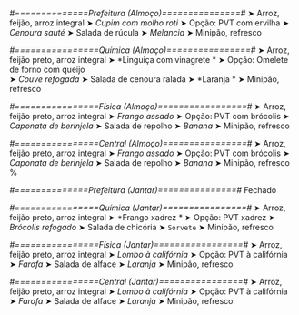 
*#==============Prefeitura (Almoço)===============#*
➤ Arroz, feijão, arroz integral
➤ *Cupim com molho roti*
➤ Opção: PVT com ervilha
➤ *Cenoura sauté*
➤ Salada de rúcula
➤ *Melancia*
➤ Minipão, refresco

*#================Química (Almoço)================#*
➤ Arroz, feijão preto, arroz integral
➤ *Linguiça com vinagrete *
➤ Opção: Omelete de forno com queijo  
➤ *Couve refogada*
➤ Salada de cenoura ralada 
➤ *Laranja  *
➤ Minipão, refresco

*#================Física (Almoço)=================#*
➤ Arroz, feijão preto, arroz integral
➤ *Frango assado*
➤ Opção: PVT com brócolis
➤ *Caponata de berinjela*
➤ Salada de repolho
➤ *Banana*
➤ Minipão, refresco

*#================Central (Almoço)================#*
➤ Arroz, feijão preto, arroz integral
➤ *Frango assado*
➤ Opção: PVT com brócolis
➤ *Caponata de berinjela*
➤ Salada de repolho
➤ *Banana*
➤ Minipão, refresco
%

*#==============Prefeitura (Jantar)===============#*
Fechado

*#================Química (Jantar)================#*
➤ Arroz, feijão preto, arroz integral
➤ *Frango xadrez *
➤ Opção: PVT xadrez
➤ *Brócolis refogado*
➤ Salada de chicória
➤ `Sorvete`
➤ Minipão, refresco

*#================Física (Jantar)=================#*
➤ Arroz, feijão preto, arroz integral
➤ *Lombo à califórnia*
➤ Opção: PVT à califórnia
➤ *Farofa*
➤ Salada de alface
➤ *Laranja*
➤ Minipão, refresco

*#================Central (Jantar)================#*
➤ Arroz, feijão preto, arroz integral
➤ *Lombo à califórnia*
➤ Opção: PVT à califórnia
➤ *Farofa*
➤ Salada de alface
➤ *Laranja*
➤ Minipão, refresco

